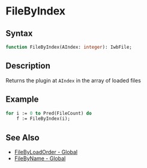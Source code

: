 # FileByIndex

## Syntax

```pascal
function FileByIndex(AIndex: integer): IwbFile;
```

## Description

Returns the plugin at `AIndex` in the array of loaded files

## Example

```pascal
for i := 0 to Pred(FileCount) do
	f := FileByIndex(i);
```

## See Also

- [FileByLoadOrder - Global](Global_FileByLoadOrder.md)
- [FileByName - Global](Global_FileByName.md)
